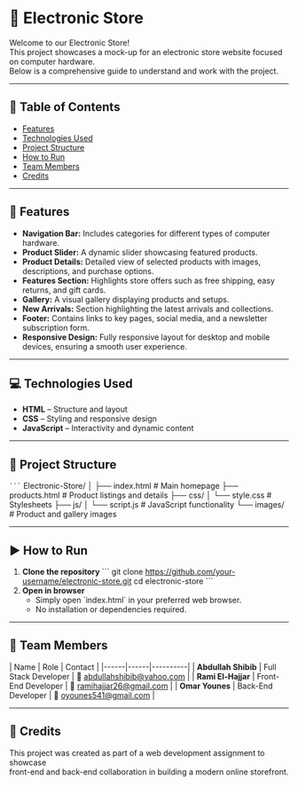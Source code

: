 # 🏬 Electronic Store

Welcome to our Electronic Store!  
This project showcases a mock-up for an electronic store website focused on computer hardware.  
Below is a comprehensive guide to understand and work with the project.

---

## 📑 Table of Contents
- [Features](#-features)
- [Technologies Used](#-technologies-used)
- [Project Structure](#-project-structure)
- [How to Run](#️-how-to-run)
- [Team Members](#-team-members)
- [Credits](#-credits)

---

## 🚀 Features
- **Navigation Bar:** Includes categories for different types of computer hardware.  
- **Product Slider:** A dynamic slider showcasing featured products.  
- **Product Details:** Detailed view of selected products with images, descriptions, and purchase options.  
- **Features Section:** Highlights store offers such as free shipping, easy returns, and gift cards.  
- **Gallery:** A visual gallery displaying products and setups.  
- **New Arrivals:** Section highlighting the latest arrivals and collections.  
- **Footer:** Contains links to key pages, social media, and a newsletter subscription form.  
- **Responsive Design:** Fully responsive layout for desktop and mobile devices, ensuring a smooth user experience.  

---

## 💻 Technologies Used
- **HTML** – Structure and layout  
- **CSS** – Styling and responsive design  
- **JavaScript** – Interactivity and dynamic content  

---

## 📁 Project Structure

` ``` `
Electronic-Store/
│
├── index.html          # Main homepage
├── products.html       # Product listings and details
├── css/
│   └── style.css       # Stylesheets
├── js/
│   └── script.js       # JavaScript functionality
└── images/             # Product and gallery images

---

## ▶️ How to Run
1. **Clone the repository**
   \```
   git clone https://github.com/your-username/electronic-store.git
   cd electronic-store
   \```
2. **Open in browser**
   - Simply open \`index.html\` in your preferred web browser.  
   - No installation or dependencies required.

---

## 👥 Team Members
\| Name | Role | Contact |
\|------|------|----------|
\| **Abdullah Shibib** | Full Stack Developer | 📧 [abdullahshibib@yahoo.com](mailto:abdullahshibib@yahoo.com) |
\| **Rami El-Hajjar** | Front-End Developer | 📧 [ramihajjar26@gmail.com](mailto:ramihajjar26@gmail.com) |
\| **Omar Younes** | Back-End Developer | 📧 [oyounes541@gmail.com](mailto:oyounes541@gmail.com) |

---

## 🙌 Credits
This project was created as part of a web development assignment to showcase  
front-end and back-end collaboration in building a modern online storefront.
